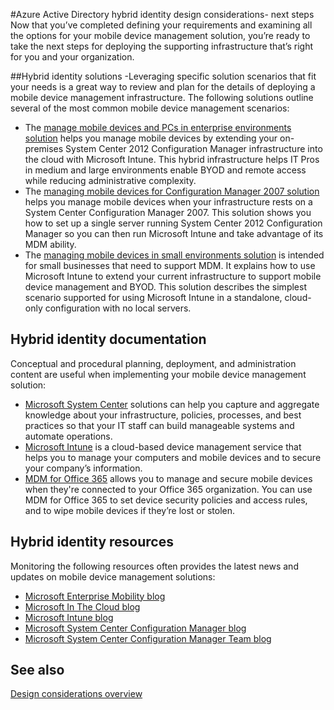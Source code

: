 <properties
    pageTitle="Azure Active Directory hybrid identity design considerations- next steps| Microsoft Azure"
    description="A synopsis and next steps after you have read the Hybrid Identity design considerations guide"
    documentationCenter=""
    services="active-directory"
    authors="yurid"
    manager="stevenpo"
    editor=""/>

<tags
    ms.service="active-directory"
    ms.devlang="na"
    ms.topic="article"
    ms.tgt_pltfrm="na"
    ms.workload="identity" 
    ms.date="11/08/2015"
    ms.author="yurid"/>

#Azure Active Directory hybrid identity design considerations- next steps
Now that you’ve completed defining your requirements and examining all the options for your mobile device management solution, you’re ready to take the next steps for deploying the supporting infrastructure that’s right for you and your organization.

##Hybrid identity solutions
-Leveraging specific solution scenarios that fit your needs is a great way to review and plan for the details of deploying a mobile device management infrastructure. The following solutions outline several of the most common mobile device management scenarios:

- The [manage mobile devices and PCs in enterprise environments solution](https://technet.microsoft.com/en-us/library/dn582037.aspx) helps you manage mobile devices by extending your on-premises System Center 2012 Configuration Manager infrastructure into the cloud with Microsoft Intune. This hybrid infrastructure helps IT Pros in medium and large environments enable BYOD and remote access while reducing administrative complexity.
- The [managing mobile devices for Configuration Manager 2007 solution](https://technet.microsoft.com/en-us/library/dn508400.aspx) helps you manage mobile devices when your infrastructure rests on a System Center Configuration Manager 2007. This solution shows you how to set up a single server running System Center 2012 Configuration Manager so you can then run Microsoft Intune and take advantage of its MDM ability.
- The [managing mobile devices in small environments solution](https://technet.microsoft.com/en-us/library/dn715906.aspx) is intended for small businesses that need to support MDM. It explains how to use Microsoft Intune to extend your current infrastructure to support mobile device management and BYOD. This solution describes the simplest scenario supported for using Microsoft Intune in a standalone, cloud-only configuration with no local servers.

## Hybrid identity documentation
Conceptual and procedural planning, deployment, and administration content are useful when implementing your mobile device management solution:

- [Microsoft System Center](https://technet.microsoft.com/en-us/library/cc507089.aspx) solutions can help you capture and aggregate knowledge about your infrastructure, policies, processes, and best practices so that your IT staff can build manageable systems and automate operations.
- [Microsoft Intune](https://technet.microsoft.com/en-us/library/jj676587.aspx) is a cloud-based device management service that helps you to manage your computers and mobile devices and to secure your company’s information.
- [MDM for Office 365](https://technet.microsoft.com/en-us/library/ms.o365.cc.devicepolicy.aspx) allows you to manage and secure mobile devices when they're connected to your Office 365 organization. You can use MDM for Office 365 to set device security policies and access rules, and to wipe mobile devices if they’re lost or stolen.

## Hybrid identity resources
Monitoring the following resources often provides the latest news and updates on mobile device management solutions:

- [Microsoft Enterprise Mobility blog](http://blogs.technet.com/b/enterprisemobility/)
- [Microsoft In The Cloud blog](http://blogs.technet.com/b/in_the_cloud/)
- [Microsoft Intune blog](http://blogs.technet.com/b/microsoftintune/)
- [Microsoft System Center Configuration Manager blog](http://blogs.technet.com/b/configurationmgr/)
- [Microsoft System Center Configuration Manager Team blog](http://blogs.technet.com/b/configmgrteam/)

## See also
[Design considerations overview](active-directory-hybrid-identity-design-considerations-overview.md)




<!--HONumber=Mar16_HO4-->


